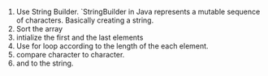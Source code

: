 1. Use String Builder.
`StringBuilder in Java represents a mutable sequence of characters. Basically creating a string.
2. Sort the array
3. intialize the first and the last elements
4. Use for loop according to the length of the each element.
5. compare character to character.
6. and to the string.